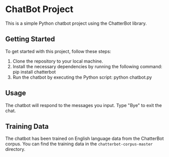 # ChatBot Project

This is a simple Python chatbot project using the ChatterBot library.

## Getting Started

To get started with this project, follow these steps:

1. Clone the repository to your local machine.
2. Install the necessary dependencies by running the following command: pip install chatterbot 
3. Run the chatbot by executing the Python script: python chatbot.py


## Usage

The chatbot will respond to the messages you input. Type "Bye" to exit the chat.

## Training Data

The chatbot has been trained on English language data from the ChatterBot corpus. You can find the training data in the `chatterbot-corpus-master` directory.


